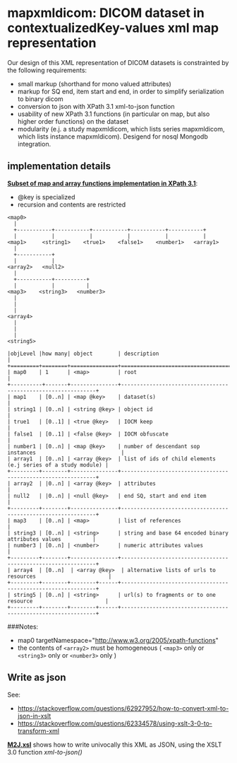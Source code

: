 # mapxmldicom: DICOM dataset in contextualizedKey-values xml map representation

Our design of this XML representation of DICOM datasets is constrainted by the following requirements:
- small markup (shorthand for mono valued attributes)
- markup for SQ end, item start and end, in order to simplify serialization to binary dicom
- conversion to json with XPath 3.1 xml-to-json function
- usability of new XPath 3.1 functions (in particular on map, but also higher order functions) on the dataset
- modularity (e.j. a study mapxmldicom, which lists series mapxmldicom, which lists instance mapxmldicom). Desigend for nosql Mongodb integration.


## implementation details

__[Subset of map and array functions implementation in XPath 3.1](https://raw.githubusercontent.com/jacquesfauquex/DICOM_contextualizedKey-values/master/mapxmldicom/mapxmldicom.xsd)__:
- @key is specialized
- recursion  and contents are restricted



```
<map0>
  |
  +-----------+-----------+-----------+-----------+-----------+
  |           |           |           |           |           |
<map1>     <string1>    <true1>    <false1>    <number1>   <array1>
  |      
  +-----------+
  |           |
<array2>   <null2>
  |
  +-----------+----------+
  |           |          |  
<map3>    <string3>   <number3>
  |
  |
  |
<array4>
  |
  |
  |
<string5>

|objLevel |how many| object        | description                                                  |
+=========+========+===============+==============================================================+
| map0    | 1      | <map>         | root                                                         |
+----------+-------+---------------+--------------------------------------------------------------+
| map1    | [0..n] | <map @key>    | dataset(s)                                                   |
| string1 | [0..n] | <string @key> | object id                                                    |
| true1   | [0..1] | <true @key>   | IOCM keep                                                    |
| false1  | [0..1] | <false @key>  | IOCM obfuscate                                               |
| number1 | [0..n] | <map @key>    | number of descendant sop instances                           |
| array1  | [0..n] | <array @key>  | list of ids of child elements (e.j series of a study module) |
+---------+--------+---------------+--------------------------------------------------------------+
| array2  | |0..n] | <array @key>  | attributes                                                   |
| null2   | |0..n] | <null @key>   | end SQ, start and end item                                   |
+---------+--------+---------------+--------------------------------------------------------------+
| map3    | [0..n] | <map>         | list of references                                           |
| string3 | [0..n] | <string>      | string and base 64 encoded binary attributes values          |
| number3 | [0..n] | <number>      | numeric attributes values                                    |
+---------+--------+---------------+--------------------------------------------------------------+
| array4  | [0..n]  | <array @key>  | alternative lists of urls to resources                       |
+---------+--------+--------+------+--------------------------------------------------------------+
| string5 | [0..n] | <string>      | url(s) to fragments or to one resource                       |
+---------+--------+--------+------+--------------------------------------------------------------+

```
###Notes:
- map0 targetNamespace="http://www.w3.org/2005/xpath-functions"
- the contents of ```<array2>``` must be homogeneous ( ```<map3>``` only or ```<string3>``` only or ```<number3>``` only )


## Write as json

See:
- https://stackoverflow.com/questions/62927952/how-to-convert-xml-to-json-in-xslt
- https://stackoverflow.com/questions/62334578/using-xslt-3-0-to-transform-xml

__[M2J.xsl](https://raw.githubusercontent.com/jacquesfauquex/DICOM_contextualizedKey-values/master/mapxmldicom/M2J.xsl)__ shows how to write univocally this XML as JSON, using the XSLT 3.0 function *xml-to-json()*
